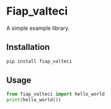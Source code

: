 # Fiap_valteci
A simple example library.
## Installation
```sh
pip install fiap_valteci
```
## Usage
```python
from fiap_valteci import hello_world
print(hello_world())
```
